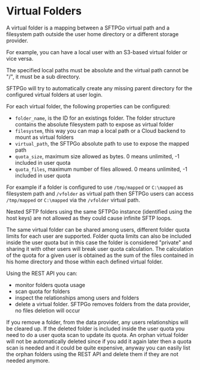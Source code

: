 # Virtual Folders

A virtual folder is a mapping between a SFTPGo virtual path and a filesystem path outside the user home directory or a different storage provider.

For example, you can have a local user with an S3-based virtual folder or vice versa.

The specified local paths must be absolute and the virtual path cannot be "/", it must be a sub directory.

SFTPGo will try to automatically create any missing parent directory for the configured virtual folders at user login.

For each virtual folder, the following properties can be configured:

- `folder_name`, is the ID for an existings folder. The folder structure contains the absolute filesystem path to expose as virtual folder
- `filesystem`, this way you can map a local path or a Cloud backend to mount as virtual folders
- `virtual_path`, the SFTPGo absolute path to use to expose the mapped path
- `quota_size`, maximum size allowed as bytes. 0 means unlimited, -1 included in user quota
- `quota_files`, maximum number of files allowed. 0 means unlimited, -1 included in user quota

For example if a folder is configured to use `/tmp/mapped` or `C:\mapped` as filesystem path and `/vfolder` as virtual path then SFTPGo users can access `/tmp/mapped` or `C:\mapped` via the `/vfolder` virtual path.

Nested SFTP folders using the same SFTPGo instance (identified using the host keys) are not allowed as they could cause infinite SFTP loops.

The same virtual folder can be shared among users, different folder quota limits for each user are supported.
Folder quota limits can also be included inside the user quota but in this case the folder is considered "private" and sharing it with other users will break user quota calculation.
The calculation of the quota for a given user is obtained as the sum of the files contained in his home directory and those within each defined virtual folder.

Using the REST API you can:

- monitor folders quota usage
- scan quota for folders
- inspect the relationships among users and folders
- delete a virtual folder. SFTPGo removes folders from the data provider, no files deletion will occur

If you remove a folder, from the data provider, any users relationships will be cleared up. If the deleted folder is included inside the user quota you need to do a user quota scan to update its quota. An orphan virtual folder will not be automatically deleted since if you add it again later then a quota scan is needed and it could be quite expensive, anyway you can easily list the orphan folders using the REST API and delete them if they are not needed anymore.

